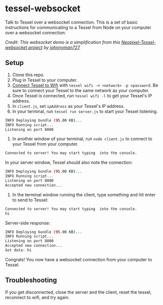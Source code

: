tessel-websocket
==========

Talk to Tessel over a websocket connection. This is a set of basic instructions for communicating to a Tessel from Node on your computer over a websocket connection.

*Credit: This websocket demo is a simplification from this [Neopixel-Tessel-websocket  project](https://projects.tessel.io/projects/animate-neopixels-over-websockets) by [johnnyman727](https://github.com/johnnyman727).*

## Setup

1. Clone this repo.
1. Plug in Tessel to your computer.
1. [Connect Tessel to Wifi](start.tessel.io/wifi) with `tessel wifi -n <network> -p <password`. Be sure to connect your Tessel to the same network as your computer.
1. Once Tessel is connected, run `tessel wifi -l` to get your Tessel's IP address.
1. In `client.js`, set `ipAddress` as your Tessel's IP address.
1. In your terminal, run `tessel run server.js` to start your Tessel listening.
  ```sh
  INFO Deploying bundle (95.00 KB)...
  INFO Running script...
  Listening on port 8000
  ```
1. In another window of your terminal, run `node client.js` to connect to your Tessel from your computer.
  ```sh
  Connected to server! You may start typing  into the console.
  ```
  In your server window, Tessel should also note the connection:
  ```sh
  INFO Deploying bundle (95.00 KB)...
  INFO Running script...
  Listening on port 8000
  Accepted new connection...
  ```
1. In the terminal window running the client, type something and hit enter to send to Tessel:
 ```sh
 Connected to server! You may start typing  into the console.
 hi

 ```
 Server-side response:
 ```sh
 INFO Deploying bundle (95.00 KB)...
 INFO Running script...
 Listening on port 8000
 Accepted new connection...
 Got data: hi
 ```
 
Congrats! You now have a websocket connection from your computer to Tessel.

## Troubleshooting

If you get disconnected, close the server and the client, reset the tessel, reconnect to wifi, and try again.
